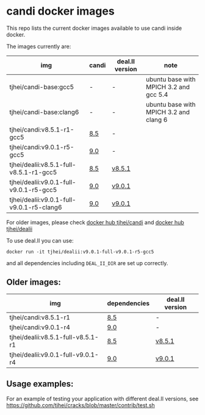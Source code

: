 candi docker images
=====

This repo lists the current docker images available to use candi inside docker.

The images currently are:

| img | candi | deal.II version | note |
| --- | --- | --- | --- |
| tjhei/candi-base:gcc5 | - | - | ubuntu base with MPICH 3.2 and gcc 5.4 |
| tjhei/candi-base:clang6 | - | - | ubuntu base with MPICH 3.2 and clang 6 |
| tjhei/candi:v8.5.1-r1-gcc5 | [8.5](https://github.com/dealii/candi/tree/dealii-8.5) | - |
| tjhei/candi:v9.0.1-r5-gcc5 | [9.0](https://github.com/dealii/candi/tree/dealii-9.0) | - |
| tjhei/dealii:v8.5.1-full-v8.5.1-r1-gcc5 | [8.5](https://github.com/dealii/candi/tree/dealii-8.5) | [v8.5.1](https://github.com/dealii/dealii/releases/tag/v8.5.1) | |
| tjhei/dealii:v9.0.1-full-v9.0.1-r5-gcc5 | [9.0](https://github.com/dealii/candi/tree/dealii-9.0) | [v9.0.1](https://github.com/dealii/dealii/releases/tag/v9.0.1) | |
| tjhei/dealii:v9.0.1-full-v9.0.1-r5-clang6 | [9.0](https://github.com/dealii/candi/tree/dealii-9.0) | [v9.0.1](https://github.com/dealii/dealii/releases/tag/v9.0.1) | |

For older images, please check
[docker hub tjhei/candi](https://hub.docker.com/r/tjhei/candi/tags/)
and
[docker hub tjhei/dealii](https://hub.docker.com/r/tjhei/dealii/tags/)

To use deal.II you can use:
```
docker run -it tjhei/dealii:v9.0.1-full-v9.0.1-r5-gcc5
```
and all dependencies including ``DEAL_II_DIR`` are set up correctly.


Older images:
-------------

| img | dependencies | deal.II version |
| --- | --- | --- |
| tjhei/candi:v8.5.1-r1 | [8.5](https://github.com/dealii/candi/tree/dealii-8.5) | - |
| tjhei/candi:v9.0.1-r4 | [9.0](https://github.com/dealii/candi/tree/dealii-9.0) | - |
| tjhei/dealii:v8.5.1-full-v8.5.1-r1 | [8.5](https://github.com/dealii/candi/tree/dealii-8.5) | [v8.5.1](https://github.com/dealii/dealii/releases/tag/v8.5.1) |
| tjhei/dealii:v9.0.1-full-v9.0.1-r4 | [9.0](https://github.com/dealii/candi/tree/dealii-9.0) | [v9.0.1](https://github.com/dealii/dealii/releases/tag/v9.0.1) |

Usage examples:
---------------

For an example of testing your application with different deal.II versions,
see https://github.com/tjhei/cracks/blob/master/contrib/test.sh


